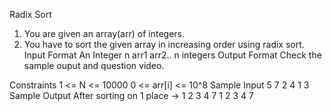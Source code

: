 
Radix Sort

1. You are given an array(arr) of integers.
2. You have to sort the given array in increasing order using radix sort.
Input Format
An Integer n 
arr1
arr2..
n integers
Output Format
Check the sample ouput and question video.

Constraints
1 <= N <= 10000
0 <= arr[i] <= 10^8
Sample Input
5
7 
2 
4 
1 
3
Sample Output
After sorting on 1 place -> 1 2 3 4 7 
1 2 3 4 7 
